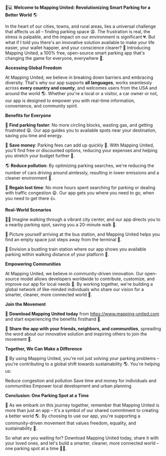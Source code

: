 🚗💻 **Welcome to Mapping United: Revolutionizing Smart Parking for a Better World** 🌎

In the heart of our cities, towns, and rural areas, lies a universal challenge that affects us all – finding parking space 😩. The frustration is real, the stress is palpable, and the impact on our environment is significant 💔. But what if I told you there's an innovative solution available to make your life easier, your wallet happier, and your conscience clearer? 🤫 Introducing Mapping United, a 100% free, open-source smart parking app that's changing the game for everyone, everywhere 🌟.

**Accessing Global Freedom**

At Mapping United, we believe in breaking down barriers and embracing diversity. That's why our app supports **all languages**, works seamlessly across **every country and county**, and welcomes users from the USA and around the world 🌎. Whether you're a local or a visitor, a car owner or not, our app is designed to empower you with real-time information, convenience, and community spirit.

**Benefits for Everyone**

🚗 **Find parking faster**: No more circling blocks, wasting gas, and getting frustrated 😩. Our app guides you to available spots near your destination, saving you time and energy.

💸 **Save money**: Parking fees can add up quickly 🤑. With Mapping United, you'll find free or discounted options, reducing your expenses and helping you stretch your budget further 💸.

🌎 **Reduce pollution**: By optimizing parking searches, we're reducing the number of cars driving around aimlessly, resulting in lower emissions and a cleaner environment 🌟.

💪 **Regain lost time**: No more hours spent searching for parking or dealing with traffic congestion 😩. Our app gets you where you need to go, when you need to get there 👍.

**Real-World Scenarios**

🚶‍♀️ Imagine walking through a vibrant city center, and our app directs you to a nearby parking spot, saving you a 20-minute walk 📍.

🚌 Picture yourself arriving at the bus station, and Mapping United helps you find an empty space just steps away from the terminal 🚌.

🚂 Envision a bustling train station where our app shows you available parking within walking distance of your platform 🚂.

**Empowering Communities**

At Mapping United, we believe in community-driven innovation. Our open-source model allows developers worldwide to contribute, customize, and improve our app for local needs 🌟. By working together, we're building a global network of like-minded individuals who share our vision for a smarter, cleaner, more connected world 💚.

**Join the Movement**

📱 **Download Mapping United today** from https://www.mapping-united.com and start experiencing the benefits firsthand 🎉.

💬 **Share the app with your friends, neighbors, and communities**, spreading the word about our innovative solution and inspiring others to join the movement 💪.

**Together, We Can Make a Difference**

🌟 By using Mapping United, you're not just solving your parking problems – you're contributing to a global shift towards sustainability 🌎. You're helping us:

Reduce congestion and pollution
Save time and money for individuals and communities
Empower local development and urban planning

**Conclusion: One Parking Spot at a Time**

💖 As we embark on this journey together, remember that Mapping United is more than just an app – it's a symbol of our shared commitment to creating a better world 🌎. By choosing to use our app, you're supporting a community-driven movement that values freedom, equality, and sustainability 💚.

So what are you waiting for? Download Mapping United today, share it with your loved ones, and let's build a smarter, cleaner, more connected world – one parking spot at a time 🌟👏.